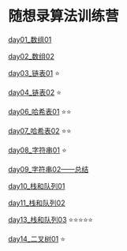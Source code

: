 # 随想录算法训练营
[day01_数组01](day01_数组01.md)

[day02_数组02](day02_数组02.md)

[day03_链表01](day03_链表01.md)   ⭐

[day04_链表02](day04_链表02.md)   ⭐

[day06_哈希表01](day06_哈希表01.md)   ⭐⭐

[day07_哈希表02](day07_哈希表02.md)   ⭐⭐

[day08_字符串01](day08_字符串01.md)   ⭐

[day09_字符串02——总结](day09_字符串02.md)

[day10_栈和队列01](day10_栈和队列01.md)

[day11_栈和队列02](day11_栈和队列02.md)

[day13_栈和队列03](day13_栈和队列03.md)   ⭐⭐⭐⭐⭐

[day14_二叉树01](day14_二叉树01.md)   ⭐
